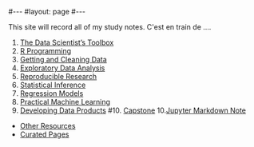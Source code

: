 #---
#layout: page
#---

This site will record all of my study notes. C'est en train de ....

1. [The Data Scientist’s Toolbox](/sique.github.io/toolbox/)
2. [R Programming](/sique.github.io/rprog/)
3. [Getting and Cleaning Data](/sique.github.io/getclean/)
4. [Exploratory Data Analysis](/sique.github.io/eda/)
5. [Reproducible Research](/sique.github.io/repres/)
6. [Statistical Inference](/sique.github.io/statinf/)
7. [Regression Models](/sique.github.io/regmod/)
8. [Practical Machine Learning](/sique.github.io/pml/)
9. [Developing Data Products](/sique.github.io/ddp/)
#10. [Capstone](/sique.github.io/capstone/)
10.[Jupyter Markdown Note](http://nbviewer.jupyter.org/github/w407022008/Python-Notes/blob/master/some%20tips/Jupyter%20notebook-Markdown%20Note.ipynb)

- [Other Resources](/sique.github.io/other/)
- [Curated Pages](/sique.github.io/curated/)
